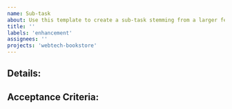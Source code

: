 ```yaml
---
name: Sub-task
about: Use this template to create a sub-task stemming from a larger feature request (parent task) to break down complex enhancements into smaller, manageable tasks.
title: ''
labels: 'enhancement'
assignees: ''
projects: 'webtech-bookstore'
---
```


## Details:

## Acceptance Criteria:

